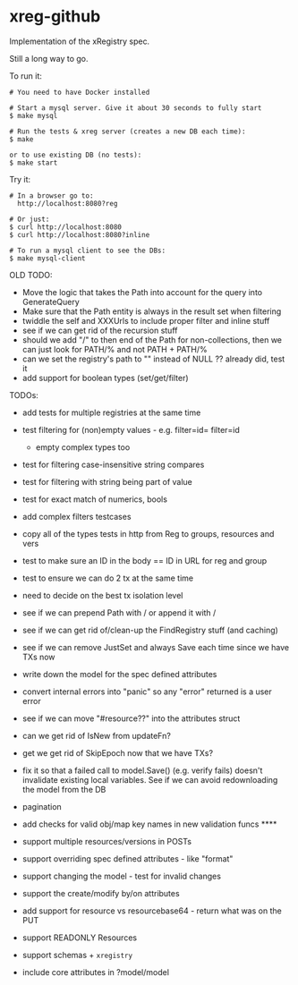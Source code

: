 # xreg-github

Implementation of the xRegistry spec.

Still a long way to go.

To run it:
```
# You need to have Docker installed

# Start a mysql server. Give it about 30 seconds to fully start
$ make mysql

# Run the tests & xreg server (creates a new DB each time):
$ make

or to use existing DB (no tests):
$ make start
```

Try it:
```
# In a browser go to:
  http://localhost:8080?reg

# Or just:
$ curl http://localhost:8080
$ curl http://localhost:8080?inline

# To run a mysql client to see the DBs:
$ make mysql-client
```

OLD TODO:
- Move the logic that takes the Path into account for the query into
  GenerateQuery
- Make sure that the Path entity is always in the result set when filtering
- twiddle the self and XXXUrls to include proper filter and inline stuff
- see if we can get rid of the recursion stuff
- should we add "/" to then end of the Path for non-collections, then
  we can just look for PATH/%  and not PATH + PATH/%
- can we set the registry's path to "" instead of NULL ?? already did, test it
- add support for boolean types (set/get/filter)

TODOs:
- add tests for multiple registries at the same time
- test filtering for (non)empty values - e.g. filter=id=  filter=id
  - empty complex types too
- test for filtering case-insensitive string compares
- test for filtering with string being part of value
- test for exact match of numerics, bools
- add complex filters testcases
- copy all of the types tests in http from Reg to groups, resources and vers
- test to make sure an ID in the body == ID in URL for reg and group
- test to ensure we can do 2 tx at the same time
- need to decide on the best tx isolation level

- see if we can prepend Path with / or append it with /
- see if we can get rid of/clean-up the FindRegistry stuff (and caching)
- see if we can remove JustSet and always Save each time since we have TXs now
- write down the model for the spec defined attributes
- convert internal errors into "panic" so any "error" returned is a user error
- see if we can move "#resource??" into the attributes struct
- can we get rid of IsNew from updateFn?
- get we get rid of SkipEpoch now that we have TXs?
- fix it so that a failed call to model.Save() (e.g. verify fails) doesn't
  invalidate existing local variables. See if we can avoid redownloading the
  model from the DB

- pagination
- add checks for valid obj/map key names in new validation funcs ****
- support multiple resources/versions in POSTs
- support overriding spec defined attributes - like "format"
- support changing the model - test for invalid changes
- support the create/modify by/on attributes
- add support for resource vs resourcebase64 - return what was on the PUT
- support READONLY Resources
- support schemas + `xregistry`
- include core attributes in ?model/model
